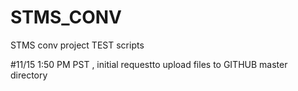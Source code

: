 # STMS_CONV
STMS conv project TEST scripts

#11/15 1:50 PM PST , initial requestto upload files to GITHUB master directory
